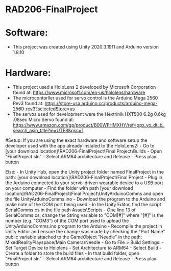 # RAD206-FinalProject

# Software:
- This project was created using Unity 2020.3.19f1 and Arduino version 1.8.10

# Hardware:
- This project used a HoloLens 2 developed by Microsoft Corporation found at: 
	https://www.microsoft.com/en-us/hololens/hardware
- The microcontorller used for servo control is the Arduino Mega 2560 Rev3 found at: 
	https://store-usa.arduino.cc/products/arduino-mega-2560-rev3?selectedStore=us
- The servos used for development were the Hextrinik HXT500 6.2g 0.6kg .08sec Micro Servo found at: 
	https://www.amazon.com/gp/product/B00WFHMXHY/ref=ppx_yo_dt_b_search_asin_title?ie=UTF8&psc=1

#Setup:
If you are using the exact hardware and software setup the developer used with the app already instaled to the HoloLens2:
	- Go to [your download location]\RAD206-FinalProject\Final Project\Builds
	- Open "FinalProject.sln"
	- Select ARM64 architecture and Release
	- Press play button

Else:
	- In Unity Hub, open the Unity project folder named FinalProject in the path: 
		[your download location]\RAD206-FinalProject\Final Project
	- Plug in the Arduino connected to your servo-driven wearable device to a USB port on your computer
	- Find the folder with path [your download location]\RAD206-FinalProject\Final Project\UnityArduinoComms 
		and open the file UnityArduinoComms.ino
	- Download the program to the Arduino and make note of the COM port being used
	- In the Unity Editor, find the script SerialComms.cs in the file path Assets\Scripts
	- One line 13 of SerialComms.cs, change the String variable to "COM[#]" where "[#]" is the number (e.g. "COM3")
		of the COM port used to upload the UnityArduinoComms.ino program to the Arduino
	- Recompile the project in Unity Editor and ensure the change was made by checking the "Port Name" public variable
		attached to the GameObject "Needle" in the path: MixedRealityPlayspace/Main Camera/Needle
	- Go to File > Build Settings: 
		- Set Target Device to Hololens
		- Set Architecture to ARM64
		- Select Build
		- Create a folder to store the build files
		- In that build folder, open "FinalProject.sln"
		- Select ARM64 architecture and Release
		- Press play button